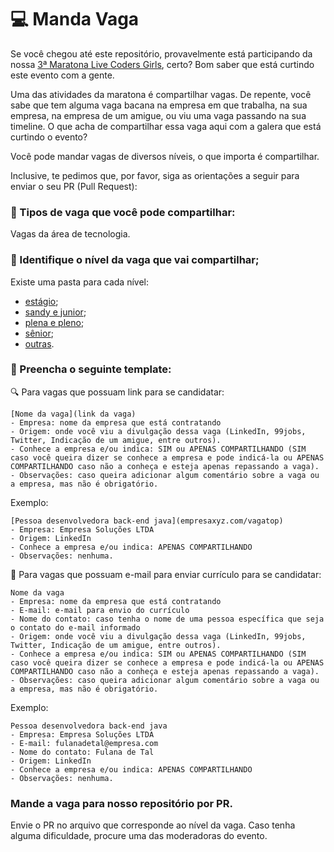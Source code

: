 # :computer: Manda Vaga 
Se você chegou até este repositório, provavelmente está participando da nossa [3ª Maratona Live Coders Girls](https://maratona3.live/), certo? Bom saber que está curtindo este evento com a gente.

Uma das atividades da maratona é compartilhar vagas. De repente, você sabe que tem alguma vaga bacana na empresa em que trabalha, na sua empresa, na empresa de um amigue, ou viu uma vaga passando na sua timeline. O que acha de compartilhar essa vaga aqui com a galera que está curtindo o evento?

Você pode mandar vagas de diversos níveis, o que importa é compartilhar.

Inclusive, te pedimos que, por favor, siga as orientações a seguir para enviar o seu PR (Pull Request):

### :gem: Tipos de vaga que você pode compartilhar:
Vagas da área de tecnologia.

### :gem: Identifique o nível da vaga que vai compartilhar;
Existe uma pasta para cada nível:
- [estágio](estagio/estagio.md);
- [sandy e junior](sandy_e_junior/sandy_e_junior.md);
- [plena e pleno](plena_e_pleno/plena_e_pleno.md);
- [sênior](senior/senior.md);
- [outras](outras/outras.md).

### :gem: Preencha o seguinte template:
:mag: Para vagas que possuam link para se candidatar:
```
[Nome da vaga](link da vaga)
- Empresa: nome da empresa que está contratando
- Origem: onde você viu a divulgação dessa vaga (LinkedIn, 99jobs, Twitter, Indicação de um amigue, entre outros).
- Conhece a empresa e/ou indica: SIM ou APENAS COMPARTILHANDO (SIM caso você queira dizer se conhece a empresa e pode indicá-la ou APENAS COMPARTILHANDO caso não a conheça e esteja apenas repassando a vaga).
- Observações: caso queira adicionar algum comentário sobre a vaga ou a empresa, mas não é obrigatório.
```
Exemplo:
```
[Pessoa desenvolvedora back-end java](empresaxyz.com/vagatop)
- Empresa: Empresa Soluções LTDA
- Origem: LinkedIn
- Conhece a empresa e/ou indica: APENAS COMPARTILHANDO
- Observações: nenhuma.
```

:e-mail: Para vagas que possuam e-mail para enviar currículo para se candidatar:
```
Nome da vaga
- Empresa: nome da empresa que está contratando
- E-mail: e-mail para envio do currículo
- Nome do contato: caso tenha o nome de uma pessoa específica que seja o contato do e-mail informado
- Origem: onde você viu a divulgação dessa vaga (LinkedIn, 99jobs, Twitter, Indicação de um amigue, entre outros).
- Conhece a empresa e/ou indica: SIM ou APENAS COMPARTILHANDO (SIM caso você queira dizer se conhece a empresa e pode indicá-la ou APENAS COMPARTILHANDO caso não a conheça e esteja apenas repassando a vaga).
- Observações: caso queira adicionar algum comentário sobre a vaga ou a empresa, mas não é obrigatório.
```
Exemplo:
```
Pessoa desenvolvedora back-end java
- Empresa: Empresa Soluções LTDA
- E-mail: fulanadetal@empresa.com
- Nome do contato: Fulana de Tal
- Origem: LinkedIn
- Conhece a empresa e/ou indica: APENAS COMPARTILHANDO
- Observações: nenhuma.
```

### Mande a vaga para nosso repositório por PR.
Envie o PR no arquivo que corresponde ao nível da vaga. Caso tenha alguma dificuldade, procure uma das moderadoras do evento.

